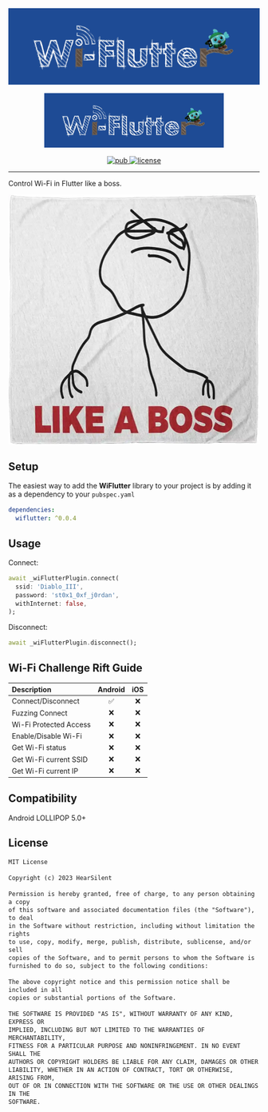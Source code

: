 <img src="https://github.com/hearsilent/WiFlutter/raw/main/screenshots/wiflutter_logo.webp" weight="500"> 

<a href="https://pub.dev/packages/wiflutter">
  <p align="center">  
    <img width="360px" src="screenshots/wiflutter_logo.webp">
  </p>
</a>

<p align="center">
  <a href="https://pub.dev/packages/wiflutter">
    <img src="https://img.shields.io/pub/v/wiflutter" alt="pub" />
  </a>
  <a href="LICENSE">
    <img src="https://img.shields.io/github/license/hearsilent/WiFlutter.svg" alt="license"/>
  </a>
</p>

---

Control Wi-Fi in Flutter like a boss.

<img src="https://github.com/hearsilent/WiFlutter/raw/main/screenshots/like_a_boss.webp" height="500"> 

## Setup

The easiest way to add the **WiFlutter** library to your project is by adding it as a dependency to your `pubspec.yaml`
```yaml
dependencies:
  wiflutter: ^0.0.4
```

## Usage

Connect:
```dart
await _wiFlutterPlugin.connect(
  ssid: 'Diablo_III',
  password: 'st0x1_0xf_j0rdan',
  withInternet: false,
);
```

Disconnect:
```dart
await _wiFlutterPlugin.disconnect();
```

## Wi-Fi Challenge Rift Guide
|                      Description                      |      Android       |         iOS          |
| :---------------------------------------------------- | :----------------: | :------------------: |
| Connect/Disconnect                                    | :white_check_mark: | :x:  				        |
| Fuzzing Connect                                       | :x:	               | :x:  				        |
| Wi-Fi Protected Access								                | :x:				         | :x:  				        |
| Enable/Disable Wi-Fi                                  | :x:				         | :x:  				        |
| Get Wi-Fi status                                      | :x:				         | :x:  				        |
| Get Wi-Fi current SSID                                | :x:				         | :x:  				        |
| Get Wi-Fi current IP                                  | :x:				         | :x:  				        |


## Compatibility

Android LOLLIPOP 5.0+

## License

    MIT License

    Copyright (c) 2023 HearSilent

    Permission is hereby granted, free of charge, to any person obtaining a copy
    of this software and associated documentation files (the "Software"), to deal
    in the Software without restriction, including without limitation the rights
    to use, copy, modify, merge, publish, distribute, sublicense, and/or sell
    copies of the Software, and to permit persons to whom the Software is
    furnished to do so, subject to the following conditions:

    The above copyright notice and this permission notice shall be included in all
    copies or substantial portions of the Software.

    THE SOFTWARE IS PROVIDED "AS IS", WITHOUT WARRANTY OF ANY KIND, EXPRESS OR
    IMPLIED, INCLUDING BUT NOT LIMITED TO THE WARRANTIES OF MERCHANTABILITY,
    FITNESS FOR A PARTICULAR PURPOSE AND NONINFRINGEMENT. IN NO EVENT SHALL THE
    AUTHORS OR COPYRIGHT HOLDERS BE LIABLE FOR ANY CLAIM, DAMAGES OR OTHER
    LIABILITY, WHETHER IN AN ACTION OF CONTRACT, TORT OR OTHERWISE, ARISING FROM,
    OUT OF OR IN CONNECTION WITH THE SOFTWARE OR THE USE OR OTHER DEALINGS IN THE
    SOFTWARE.


